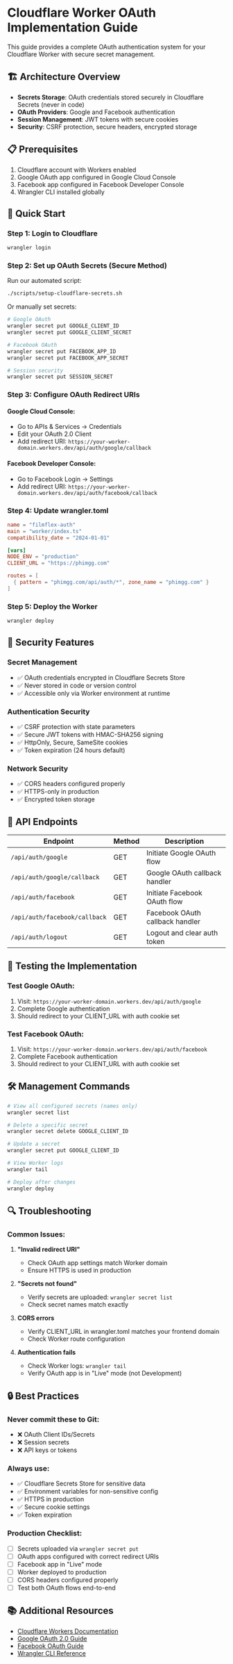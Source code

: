 # Cloudflare Worker OAuth Implementation Guide

This guide provides a complete OAuth authentication system for your Cloudflare Worker with secure secret management.

## 🏗️ Architecture Overview

- **Secrets Storage**: OAuth credentials stored securely in Cloudflare Secrets (never in code)
- **OAuth Providers**: Google and Facebook authentication
- **Session Management**: JWT tokens with secure cookies
- **Security**: CSRF protection, secure headers, encrypted storage

## 📋 Prerequisites

1. Cloudflare account with Workers enabled
2. Google OAuth app configured in Google Cloud Console
3. Facebook app configured in Facebook Developer Console
4. Wrangler CLI installed globally

## 🚀 Quick Start

### Step 1: Login to Cloudflare
```bash
wrangler login
```

### Step 2: Set up OAuth Secrets (Secure Method)
Run our automated script:
```bash
./scripts/setup-cloudflare-secrets.sh
```

Or manually set secrets:
```bash
# Google OAuth
wrangler secret put GOOGLE_CLIENT_ID
wrangler secret put GOOGLE_CLIENT_SECRET

# Facebook OAuth  
wrangler secret put FACEBOOK_APP_ID
wrangler secret put FACEBOOK_APP_SECRET

# Session security
wrangler secret put SESSION_SECRET
```

### Step 3: Configure OAuth Redirect URIs

#### Google Cloud Console:
- Go to APIs & Services → Credentials
- Edit your OAuth 2.0 Client
- Add redirect URI: `https://your-worker-domain.workers.dev/api/auth/google/callback`

#### Facebook Developer Console:
- Go to Facebook Login → Settings
- Add redirect URI: `https://your-worker-domain.workers.dev/api/auth/facebook/callback`

### Step 4: Update wrangler.toml
```toml
name = "filmflex-auth"
main = "worker/index.ts"
compatibility_date = "2024-01-01"

[vars]
NODE_ENV = "production"
CLIENT_URL = "https://phimgg.com"

routes = [
  { pattern = "phimgg.com/api/auth/*", zone_name = "phimgg.com" }
]
```

### Step 5: Deploy the Worker
```bash
wrangler deploy
```

## 🔐 Security Features

### Secret Management
- ✅ OAuth credentials encrypted in Cloudflare Secrets Store
- ✅ Never stored in code or version control
- ✅ Accessible only via Worker environment at runtime

### Authentication Security
- ✅ CSRF protection with state parameters
- ✅ Secure JWT tokens with HMAC-SHA256 signing
- ✅ HttpOnly, Secure, SameSite cookies
- ✅ Token expiration (24 hours default)

### Network Security  
- ✅ CORS headers configured properly
- ✅ HTTPS-only in production
- ✅ Encrypted token storage

## 🔧 API Endpoints

| Endpoint | Method | Description |
|----------|--------|-------------|
| `/api/auth/google` | GET | Initiate Google OAuth flow |
| `/api/auth/google/callback` | GET | Google OAuth callback handler |
| `/api/auth/facebook` | GET | Initiate Facebook OAuth flow |
| `/api/auth/facebook/callback` | GET | Facebook OAuth callback handler |
| `/api/auth/logout` | GET | Logout and clear auth token |

## 🧪 Testing the Implementation

### Test Google OAuth:
1. Visit: `https://your-worker-domain.workers.dev/api/auth/google`
2. Complete Google authentication
3. Should redirect to your CLIENT_URL with auth cookie set

### Test Facebook OAuth:
1. Visit: `https://your-worker-domain.workers.dev/api/auth/facebook`  
2. Complete Facebook authentication
3. Should redirect to your CLIENT_URL with auth cookie set

## 🛠️ Management Commands

```bash
# View all configured secrets (names only)
wrangler secret list

# Delete a specific secret
wrangler secret delete GOOGLE_CLIENT_ID

# Update a secret
wrangler secret put GOOGLE_CLIENT_ID

# View Worker logs
wrangler tail

# Deploy after changes
wrangler deploy
```

## 🔍 Troubleshooting

### Common Issues:

1. **"Invalid redirect URI"**
   - Check OAuth app settings match Worker domain
   - Ensure HTTPS is used in production

2. **"Secrets not found"**  
   - Verify secrets are uploaded: `wrangler secret list`
   - Check secret names match exactly

3. **CORS errors**
   - Verify CLIENT_URL in wrangler.toml matches your frontend domain
   - Check Worker route configuration

4. **Authentication fails**
   - Check Worker logs: `wrangler tail`
   - Verify OAuth app is in "Live" mode (not Development)

## 🔒 Best Practices

### Never commit these to Git:
- ❌ OAuth Client IDs/Secrets
- ❌ Session secrets  
- ❌ API keys or tokens

### Always use:
- ✅ Cloudflare Secrets Store for sensitive data
- ✅ Environment variables for non-sensitive config
- ✅ HTTPS in production
- ✅ Secure cookie settings
- ✅ Token expiration

### Production Checklist:
- [ ] Secrets uploaded via `wrangler secret put`
- [ ] OAuth apps configured with correct redirect URIs
- [ ] Facebook app in "Live" mode
- [ ] Worker deployed to production
- [ ] CORS headers configured properly
- [ ] Test both OAuth flows end-to-end

## 📚 Additional Resources

- [Cloudflare Workers Documentation](https://developers.cloudflare.com/workers/)
- [Google OAuth 2.0 Guide](https://developers.google.com/identity/protocols/oauth2)
- [Facebook OAuth Guide](https://developers.facebook.com/docs/facebook-login)
- [Wrangler CLI Reference](https://developers.cloudflare.com/workers/wrangler/)